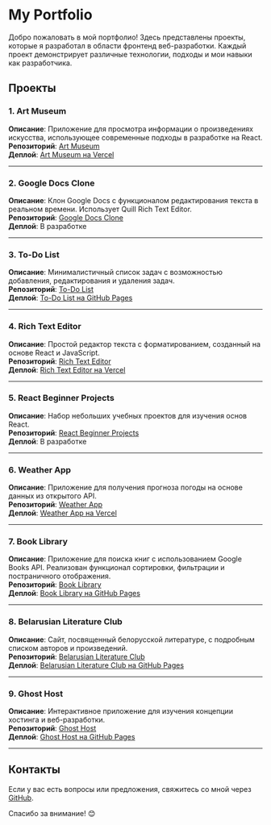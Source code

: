 # My Portfolio

Добро пожаловать в мой портфолио! Здесь представлены проекты, которые я разработал в области фронтенд веб-разработки. Каждый проект демонстрирует различные технологии, подходы и мои навыки как разработчика.

## Проекты

### 1. Art Museum
**Описание**: Приложение для просмотра информации о произведениях искусства, использующее современные подходы в разработке на React.  
**Репозиторий**: [Art Museum](https://github.com/4ndreSha/Art-Museum-React)  
**Деплой**: [Art Museum на Vercel](https://art-museum-react.vercel.app)

---

### 2. Google Docs Clone
**Описание**: Клон Google Docs с функционалом редактирования текста в реальном времени. Использует Quill Rich Text Editor.  
**Репозиторий**: [Google Docs Clone](https://github.com/4ndreSha/Google-Docs-Clone-React)  
**Деплой**: В разработке  

---

### 3. To-Do List
**Описание**: Минималистичный список задач с возможностью добавления, редактирования и удаления задач.  
**Репозиторий**: [To-Do List](https://github.com/4ndreSha/To-do-List-React)  
**Деплой**: [To-Do List на GitHub Pages](https://4ndresha.github.io/To-do-List-React/)

---

### 4. Rich Text Editor
**Описание**: Простой редактор текста с форматированием, созданный на основе React и JavaScript.  
**Репозиторий**: [Rich Text Editor](https://github.com/4ndreSha/Rich-Text-Editor-JS)  
**Деплой**: [Rich Text Editor на Vercel](https://rich-text-editor-eijoau09l-4ndreshas-projects.vercel.app)

---

### 5. React Beginner Projects
**Описание**: Набор небольших учебных проектов для изучения основ React.  
**Репозиторий**: [React Beginner Projects](https://github.com/4ndreSha/react-beginner-projects)  
**Деплой**: В разработке  

---

### 6. Weather App
**Описание**: Приложение для получения прогноза погоды на основе данных из открытого API.  
**Репозиторий**: [Weather App](https://weather-react-b0f3xyktq-4ndreshas-projects.vercel.app)  
**Деплой**: [Weather App на Vercel](https://weather-react-b0f3xyktq-4ndreshas-projects.vercel.app)

---

### 7. Book Library
**Описание**: Приложение для поиска книг с использованием Google Books API. Реализован функционал сортировки, фильтрации и постраничного отображения.  
**Репозиторий**: [Book Library](https://github.com/4ndreSha/JS-Modsen-Test-Project)  
**Деплой**: [Book Library на GitHub Pages](https://4ndresha.github.io/JS-Modsen-Test-Project/)

---

### 8. Belarusian Literature Club
**Описание**: Сайт, посвященный белорусской литературе, с подробным списком авторов и произведений.  
**Репозиторий**: [Belarusian Literature Club](https://github.com/CaptMelancholy/cpi_bellitclub)  
**Деплой**: [Belarusian Literature Club на GitHub Pages](https://captmelancholy.github.io/cpi_bellitclub/#/list)

---

### 9. Ghost Host
**Описание**: Интерактивное приложение для изучения концепции хостинга и веб-разработки.  
**Репозиторий**: [Ghost Host](https://github.com/CaptMelancholy/GhostHost)  
**Деплой**: [Ghost Host на GitHub Pages](https://captmelancholy.github.io/GhostHost/)

---

## Контакты
Если у вас есть вопросы или предложения, свяжитесь со мной через [GitHub](https://github.com/4ndreSha).

Спасибо за внимание! 😊
